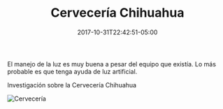 ﻿---
title: "Cervecería Chihuahua"
description: "Departamento de la Exposición de la Cervecería Chihuahua"
slug: "n"
image: pic23.jpg
keywords: ""
categories: 
    - ""
    - ""
date: 2017-10-31T22:42:51-05:00
draft: false
---
 El manejo de la luz es muy buena a pesar del equipo que existía. Lo más probable es que tenga ayuda de luz artificial.

Investigación sobre la Cervecería Chihuahua

![Cervecería](https://claudiaguerreros.github.io/juliososa/img/pic23.jpg)
